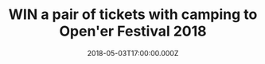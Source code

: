 ---
campaign-uuid: "c-6a7b706d-b347-4f68-8745-fe7729c5a2f3"
type: "Competition"
category: "Tickets"
date: "2018-05-03T17:00:00.000Z"
end-date: "2018-05-24T23:59:00.000Z"
disable-form: false
is_promoted: false
has_entry_page: true
title: "WIN a pair of tickets with camping to Open'er Festival 2018"
competition-description: "<p>That's right. We have a pair of tickets to Poland's 2018\
  \ Open'er Festival PLUS camping to give away, and we want you to get involved.</p>\n"
hero-header: "WIN a pair of tickets with camping to Open'er Festival 2018"
terms-confirmation: "OpenerCompetitionTermsConditions.pdf"
banner-img: "https://assets.expresslyapp.com/asset-aded3b98-9f1a-4912-b681-162d4967fdb3.jpg"
logo-left-href: "https://opener.pl/en"
logo-left-image: "https://assets.expresslyapp.com/asset-0d4c9f03-5f3f-4ec3-b2fd-d13809fbfba8.jpg"
logo-left-title: "Open'er"
bg-image-hero: "https://assets.expresslyapp.com/asset-7a9ae13e-a47d-4ee6-95c7-e1808e4e2458.jpg"
bg-image-first: "https://assets.expresslyapp.com/asset-35d153f5-bf67-4f2f-91f7-80ed93e45510.jpg"
bg-image-second: "https://assets.expresslyapp.com/asset-38b16ced-2b78-4380-8127-91d40046ec69.jpg"
bg-image-third: "https://assets.expresslyapp.com/asset-4e0e041c-a330-4b80-a6dc-19f06b72f59a.jpg"
section1-content: "<p>Oh yes, it's that time of the year again and we want to officially\
  \ sort your summer festival plans.</p>\n<p>We have a pair of tickets for Poland's\
  \ 2018 Open'er Festival to give away to one lucky NME person, plus (because we're\
  \ nice) we'll chuck the camping in gratis.</p>\n<p>Pfft, who needs Glastonbury when\
  \ you have a line-up like this?</p>\n"
section2-content: "<p>Happening at Poland's Gdynia-Kosakowo Airport over a whopping\
  \ four days (4th-7th July 2018), the Open'er Festival has bagged some pretty impressive\
  \ headliners – most of which you'd pay £££ to see here in the UK..</p>\n"
section3-content: "<p>(Cue shameless name-dropping), Arctic Monkeys, Gorillaz, Depeche\
  \ Mode, Massive Attack and Nick Cave are just some of the major headliners setting\
  \ off our festi-radars across Open'er's three stages – add to that the multitude\
  \ of other acts, an onsite cinema, museum and fashion zone, and you've got the makings\
  \ of a banging summer festival.</p>\n<p>Plus, budget airlines such as Ryanair fly\
  \ direct to the festival, so you won't have to drop a wad of cash to get there.</p>\n\
  <p>Fancy it? Just complete the form below...</p>\n"
entry-title: "WIN a pair of tickets with camping to Open'er Festival 2018"
entry-content: "<p>Yes, I want to attend Open'er Festival 2018. Please complete the\
  \ form below before 24/05/18 at 23:59 to be in with a chance of bagging a pair of\
  \ tickets.</p>\n"
has-winner: false
prize-description: "A pair of tickets (with camping) to Open'er Festival 2018"
prize-restrictions: "Winner is responsible for any transport costs to/from the event."
special-conditions: "Travel expenses are not included."
country-restrictions:
- "GB"
---